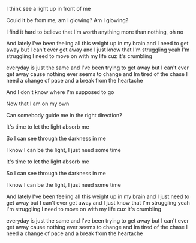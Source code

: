 I think see a light up in front of me

Could it be from me, am I glowing? Am I glowing?

I find it hard to believe that I'm worth anything more than nothing, oh no

And lately I've been feeling all this weight up in my brain and I need to get away but I can't ever get away and I just know that I'm struggling yeah I'm struggling I need to move on with my life cuz it's crumbling

everyday is just the same and I've been trying to get away but I can't ever get away cause nothing ever seems to change and Im tired of the chase I need a change of pace and a break from the heartache

And I don't know where I'm supposed to go

Now that I am on my own

Can somebody guide me in the right direction?

It's time to let the light absorb me

So I can see through the darkness in me

I know I can be the light, I just need some time

It's time to let the light absorb me

So I can see through the darkness in me

I know I can be the light, I just need some time

And lately I've been feeling all this weight up in my brain and I just need to get away but I can't ever get away and I just know that I'm struggling yeah I'm struggling I need to move on with my life cuz it's crumbling

everyday is just the same and I've been trying to get away but I can't ever get away cause nothing ever seems to change and Im tired of the chase I need a change of pace and a break from the heartache
